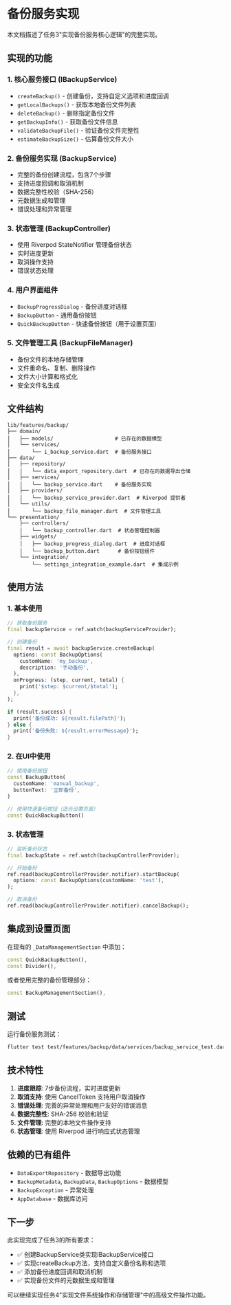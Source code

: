 # 备份服务实现

本文档描述了任务3"实现备份服务核心逻辑"的完整实现。

## 实现的功能

### 1. 核心服务接口 (IBackupService)
- `createBackup()` - 创建备份，支持自定义选项和进度回调
- `getLocalBackups()` - 获取本地备份文件列表
- `deleteBackup()` - 删除指定备份文件
- `getBackupInfo()` - 获取备份文件信息
- `validateBackupFile()` - 验证备份文件完整性
- `estimateBackupSize()` - 估算备份文件大小

### 2. 备份服务实现 (BackupService)
- 完整的备份创建流程，包含7个步骤
- 支持进度回调和取消机制
- 数据完整性校验（SHA-256）
- 元数据生成和管理
- 错误处理和异常管理

### 3. 状态管理 (BackupController)
- 使用 Riverpod StateNotifier 管理备份状态
- 实时进度更新
- 取消操作支持
- 错误状态处理

### 4. 用户界面组件
- `BackupProgressDialog` - 备份进度对话框
- `BackupButton` - 通用备份按钮
- `QuickBackupButton` - 快速备份按钮（用于设置页面）

### 5. 文件管理工具 (BackupFileManager)
- 备份文件的本地存储管理
- 文件重命名、复制、删除操作
- 文件大小计算和格式化
- 安全文件名生成

## 文件结构

```
lib/features/backup/
├── domain/
│   ├── models/                    # 已存在的数据模型
│   └── services/
│       └── i_backup_service.dart  # 备份服务接口
├── data/
│   ├── repository/
│   │   └── data_export_repository.dart  # 已存在的数据导出仓储
│   ├── services/
│   │   └── backup_service.dart    # 备份服务实现
│   ├── providers/
│   │   └── backup_service_provider.dart  # Riverpod 提供者
│   └── utils/
│       └── backup_file_manager.dart  # 文件管理工具
└── presentation/
    ├── controllers/
    │   └── backup_controller.dart  # 状态管理控制器
    ├── widgets/
    │   ├── backup_progress_dialog.dart  # 进度对话框
    │   └── backup_button.dart      # 备份按钮组件
    └── integration/
        └── settings_integration_example.dart  # 集成示例
```

## 使用方法

### 1. 基本使用

```dart
// 获取备份服务
final backupService = ref.watch(backupServiceProvider);

// 创建备份
final result = await backupService.createBackup(
  options: const BackupOptions(
    customName: 'my_backup',
    description: '手动备份',
  ),
  onProgress: (step, current, total) {
    print('$step: $current/$total');
  },
);

if (result.success) {
  print('备份成功: ${result.filePath}');
} else {
  print('备份失败: ${result.errorMessage}');
}
```

### 2. 在UI中使用

```dart
// 使用备份按钮
const BackupButton(
  customName: 'manual_backup',
  buttonText: '立即备份',
)

// 使用快速备份按钮（适合设置页面）
const QuickBackupButton()
```

### 3. 状态管理

```dart
// 监听备份状态
final backupState = ref.watch(backupControllerProvider);

// 开始备份
ref.read(backupControllerProvider.notifier).startBackup(
  options: const BackupOptions(customName: 'test'),
);

// 取消备份
ref.read(backupControllerProvider.notifier).cancelBackup();
```

## 集成到设置页面

在现有的 `_DataManagementSection` 中添加：

```dart
const QuickBackupButton(),
const Divider(),
```

或者使用完整的备份管理部分：

```dart
const BackupManagementSection(),
```

## 测试

运行备份服务测试：

```bash
flutter test test/features/backup/data/services/backup_service_test.dart
```

## 技术特性

1. **进度跟踪**: 7步备份流程，实时进度更新
2. **取消支持**: 使用 CancelToken 支持用户取消操作
3. **错误处理**: 完善的异常处理和用户友好的错误消息
4. **数据完整性**: SHA-256 校验和验证
5. **文件管理**: 完整的本地文件操作支持
6. **状态管理**: 使用 Riverpod 进行响应式状态管理

## 依赖的已有组件

- `DataExportRepository` - 数据导出功能
- `BackupMetadata`, `BackupData`, `BackupOptions` - 数据模型
- `BackupException` - 异常处理
- `AppDatabase` - 数据库访问

## 下一步

此实现完成了任务3的所有要求：
- ✅ 创建BackupService类实现IBackupService接口
- ✅ 实现createBackup方法，支持自定义备份名称和选项
- ✅ 添加备份进度回调和取消机制
- ✅ 实现备份文件的元数据生成和管理

可以继续实现任务4"实现文件系统操作和存储管理"中的高级文件操作功能。